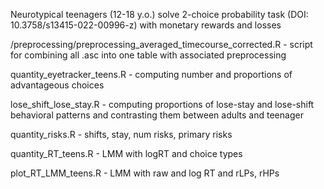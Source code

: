 Neurotypical teenagers (12-18 y.o.) solve 2-choice probability task (DOI: 10.3758/s13415-022-00996-z) 
with monetary rewards and losses

/preprocessing/preprocessing_averaged_timecourse_corrected.R - script for combining all .asc into one table
                   with associated preprocessing

quantity_eyetracker_teens.R - computing number and proportions of advantageous choices

lose_shift_lose_stay.R - computing proportions of lose-stay and lose-shift behavioral patterns and
                         contrasting them between adults and teenager


quantity_risks.R - shifts, stay, num risks, primary risks

quantity_RT_teens.R - LMM with logRT and choice types

plot_RT_LMM_teens.R  - LMM with raw and log RT and rLPs, rHPs
